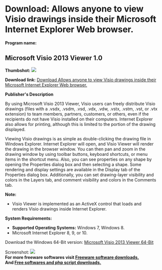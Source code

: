 # Download: Allows anyone to view Visio drawings inside their Microsoft Internet Explorer Web browser.

**Program name:**

## Microsoft Visio 2013 Viewer 1.0

  
**Thumbshot:** ![](http://www.freewarefiles.com/screenshot/nopic.gif)   
  
**Download link:** [Download Allows anyone to view Visio drawings inside their Microsoft Internet Explorer Web browser.](http://freesoftwares.boysofts.com/Microsoft-Visio-Viewer_program_56839.html)  
  


**Publisher's Description**  
  


By using Microsoft Visio 2013 Viewer, Visio users can freely distribute Visio drawings (files with a .vsdx, .vsdm, .vsd, .vdx, .vdw, .vstx, .vstm, .vst, or .vtx extension) to team members, partners, customers, or others, even if the recipients do not have Visio installed on their computers. Internet Explorer also allows for printing, although this is limited to the portion of the drawing displayed. 

Viewing Visio drawings is as simple as double-clicking the drawing file in Windows Explorer. Internet Explorer will open, and Visio Viewer will render the drawing in the browser window. You can then pan and zoom in the drawing window by using toolbar buttons, keyboard shortcuts, or menu items in the shortcut menu. Also, you can see properties on any shape by opening the Properties dialog box and then selecting a shape. Some rendering and display settings are available in the Display tab of the Properties dialog box. Additionally, you can set drawing-layer visibility and colors in the Layers tab, and comment visibility and colors in the Comments tab.

**Note:**

  * Visio Viewer is implemented as an ActiveX control that loads and renders Visio drawings inside Internet Explorer. 

**System Requirements:**

  * **Supported Operating Systems:** Windows 7, Windows 8. 
  * Microsoft Internet Explorer 8, 9, or 10. 

Download the Windows 64-Bit version: [Microsoft Visio 2013 Viewer 64-Bit](http://download.microsoft.com/download/A/6/8/A682A83B-4866-4F88-AE83-61388629A891/visioviewer64bit.exe)

  
  
Screenshot: ![](http://www.freewarefiles.com/screenshot/nopic.gif)   
**For more freeware softwares visit [Freeware software downloads.](http://freesoftwares.boysofts.com/)**   
**And [Free softwares and php script downloads.](http://www.boysofts.com/)**
